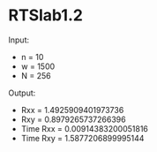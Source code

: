 # RTSlab1.2
Input: 
* n = 10
* w = 1500
* N = 256

Output:
* Rxx = 1.4925909401973736
* Rxy = 0.8979265737266396
* Time Rxx = 0.00914383200051816
* Time Rxy = 1.5877206899995144
